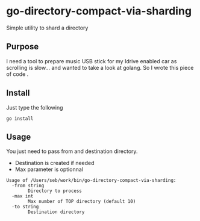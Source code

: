 # go-directory-compact-via-sharding
Simple utility to shard a directory

## Purpose

I need a tool to prepare music USB stick for my Idrive enabled car as scrolling is slow... and wanted to take a look at golang.
So I wrote this piece of code .

## Install

Just type the following
```
go install
```

## Usage

You just need to pass from and destination directory.
 - Destination is created if needed
 - Max parameter is optionnal

```
Usage of /Users/seb/work/bin/go-directory-compact-via-sharding:
  -from string
    	Directory to process
  -max int
    	Max number of TOP directory (default 10)
  -to string
    	Destination directory
```
